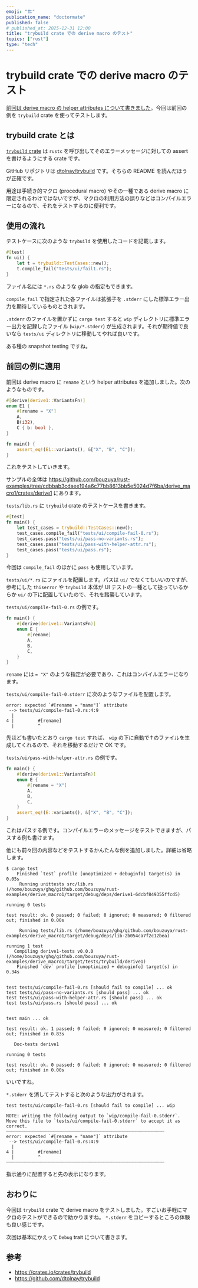 ```yaml
---
emoji: "🏗️"
publication_name: "doctormate"
published: false
# published_at: 2025-12-31 12:00
title: "trybuild crate での derive macro のテスト"
topics: ["rust"]
type: "tech"
---
```


# trybuild crate での derive macro のテスト

[前回は derive macro の helper attributes について書きました][zenn:2832eb691f8fbe]。今回は前回の例を `trybuild` crate を使ってテストします。

## trybuild crate とは

[`trybuild` crate][crates:trybuild] は `rustc` を呼び出してそのエラーメッセージに対しての assert を書けるようにする crate です。

GitHub リポジトリは [dtolnay/trybuild] です。そちらの README を読んだほうが正確です。

用途は手続き的マクロ (procedural macro) やその一種である derive macro に限定されるわけではないですが、マクロの利用方法の誤りなどはコンパイルエラーになるので、それをテストするのに便利です。

## 使用の流れ

テストケースに次のような `trybuild` を使用したコードを記載します。

```rust
#[test]
fn ui() {
    let t = trybuild::TestCases::new();
    t.compile_fail("tests/ui/fail1.rs");
}
```

ファイル名には `*.rs` のような glob の指定もできます。

`compile_fail` で指定された各ファイルは拡張子を `.stderr` にした標準エラー出力を期待しているものとされます。

`.stderr` のファイルを置かずに `cargo test` すると `wip` ディレクトリに標準エラー出力を記録したファイル (`wip/*.stderr`) が生成されます。それが期待値で良いなら `tests/ui` ディレクトリに移動してやれば良いです。

ある種の snapshot testing ですね。

## 前回の例に適用

前回は derive macro に `rename` という helper attributes を追加しました。次のようなものです。

```rust
#[derive(derive1::VariantsFn)]
enum E1 {
    #[rename = "X"]
    A,
    B(i32),
    C { b: bool },
}

fn main() {
    assert_eq!(E1::variants(), &["X", "B", "C"]);
}
```

これをテストしていきます。

サンプルの全体は <https://github.com/bouzuya/rust-examples/tree/cdbbab3cdaee194a6c77bb8613bb5e5024d7f6ba/derive_macro1/crates/derive1> にあります。

`tests/lib.rs` に `trybuild` crate のテストケースを書きます。

```rust
#[test]
fn main() {
    let test_cases = trybuild::TestCases::new();
    test_cases.compile_fail("tests/ui/compile-fail-0.rs");
    test_cases.pass("tests/ui/pass-no-variants.rs");
    test_cases.pass("tests/ui/pass-with-helper-attr.rs");
    test_cases.pass("tests/ui/pass.rs");
}
```

今回は `compile_fail` のほかに `pass` も使用しています。

`tests/ui/*.rs` にファイルを配置します。パスは `ui/` でなくてもいいのですが、参考にした `thiserror` や `trybuild` 本体が UI テストの一種として扱っているからか `ui/` の下に配置していたので、それを踏襲しています。

`tests/ui/compile-fail-0.rs` の例です。

```rust
fn main() {
    #[derive(derive1::VariantsFn)]
    enum E {
        #[rename]
        A,
        B,
        C,
    }
}
```

`rename` には `= "X"` のような指定が必要であり、これはコンパイルエラーになります。

`tests/ui/compile-fail-0.stderr` に次のようなファイルを配置します。

```text
error: expected `#[rename = "name"]` attribute
 --> tests/ui/compile-fail-0.rs:4:9
  |
4 |         #[rename]
  |         ^
```

先ほども書いたとおり `cargo test` すれば、 `wip` の下に自動で↑のファイルを生成してくれるので、それを移動するだけで OK です。

`tests/ui/pass-with-helper-attr.rs` の例です。

```rust
fn main() {
    #[derive(derive1::VariantsFn)]
    enum E {
        #[rename = "X"]
        A,
        B,
        C,
    }
    assert_eq!(E::variants(), &["X", "B", "C"]);
}
```

これはパスする例です。コンパイルエラーのメッセージをテストできますが、パスする例も書けます。

他にも前々回の内容などをテストするかんたんな例を追加しました。詳細は省略します。

```text
$ cargo test
    Finished `test` profile [unoptimized + debuginfo] target(s) in 0.05s
     Running unittests src/lib.rs (/home/bouzuya/ghq/github.com/bouzuya/rust-examples/derive_macro1/target/debug/deps/derive1-6dcbf849355ffcd5)

running 0 tests

test result: ok. 0 passed; 0 failed; 0 ignored; 0 measured; 0 filtered out; finished in 0.00s

     Running tests/lib.rs (/home/bouzuya/ghq/github.com/bouzuya/rust-examples/derive_macro1/target/debug/deps/lib-2b054ca7f2c12bea)

running 1 test
   Compiling derive1-tests v0.0.0 (/home/bouzuya/ghq/github.com/bouzuya/rust-examples/derive_macro1/target/tests/trybuild/derive1)
    Finished `dev` profile [unoptimized + debuginfo] target(s) in 0.34s


test tests/ui/compile-fail-0.rs [should fail to compile] ... ok
test tests/ui/pass-no-variants.rs [should pass] ... ok
test tests/ui/pass-with-helper-attr.rs [should pass] ... ok
test tests/ui/pass.rs [should pass] ... ok


test main ... ok

test result: ok. 1 passed; 0 failed; 0 ignored; 0 measured; 0 filtered out; finished in 0.83s

   Doc-tests derive1

running 0 tests

test result: ok. 0 passed; 0 failed; 0 ignored; 0 measured; 0 filtered out; finished in 0.00s
```

いいですね。

`*.stderr` を消してテストすると次のような出力がされます。

```text
test tests/ui/compile-fail-0.rs [should fail to compile] ... wip

NOTE: writing the following output to `wip/compile-fail-0.stderr`.
Move this file to `tests/ui/compile-fail-0.stderr` to accept it as correct.
┈┈┈┈┈┈┈┈┈┈┈┈┈┈┈┈┈┈┈┈┈┈┈┈┈┈┈┈┈┈┈┈┈┈┈┈┈┈┈┈┈┈┈┈┈┈┈┈┈┈┈┈┈┈┈┈┈┈┈┈
error: expected `#[rename = "name"]` attribute
 --> tests/ui/compile-fail-0.rs:4:9
  |
4 |         #[rename]
  |         ^
┈┈┈┈┈┈┈┈┈┈┈┈┈┈┈┈┈┈┈┈┈┈┈┈┈┈┈┈┈┈┈┈┈┈┈┈┈┈┈┈┈┈┈┈┈┈┈┈┈┈┈┈┈┈┈┈┈┈┈┈
```

指示通りに配置すると先の表示になります。

## おわりに

今回は `trybuild` crate で derive macro をテストしました。すごいお手軽にマクロのテストができるので助かりますね。 `*.stderr` をコピーするところの体験も良い感じです。

次回は基本にかえって `Debug` trait について書きます。

## 参考

- <https://crates.io/crates/trybuild>
- <https://github.com/dtolnay/trybuild>

[crates:trybuild]: https://crates.io/crates/trybuild
[dtolnay/trybuild]: https://github.com/dtolnay/trybuild
[zenn:2832eb691f8fbe]: https://zenn.dev/doctormate/articles/2832eb691f8fbe
